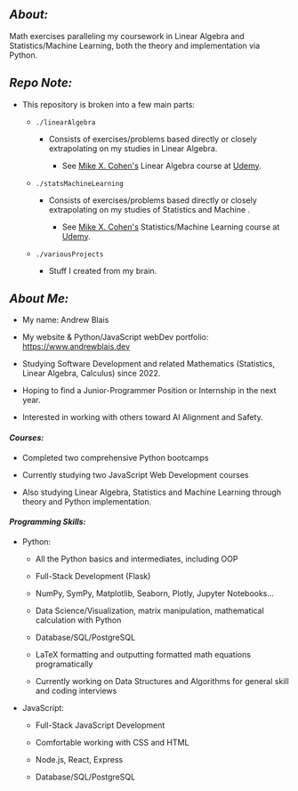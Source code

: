 ## **_About:_**

Math exercises paralleling my coursework in Linear Algebra and Statistics/Machine Learning, both the theory and implementation via Python.

## **_Repo Note:_**

-   This repository is broken into a few main parts:

    -   `./linearAlgebra`

        -   Consists of exercises/problems based directly or closely extrapolating on my studies in Linear Algebra.

            -   See [Mike X. Cohen's](https://www.mikexcohen.com/) Linear Algebra course at [Udemy](https://www.udemy.com/course/linear-algebra-theory-and-implementation).

    -   `./statsMachineLearning`

        -   Consists of exercises/problems based directly or closely extrapolating on my studies of Statistics and Machine .

            -   See [Mike X. Cohen's](https://www.mikexcohen.com/) Statistics/Machine Learning course at [Udemy](https://www.udemy.com/course/statsml_x).

    -   `./variousProjects`

        -   Stuff I created from my brain.

## **_About Me:_**

-   My name: Andrew Blais

-   My website & Python/JavaScript webDev portfolio: https://www.andrewblais.dev

-   Studying Software Development and related Mathematics (Statistics, Linear Algebra, Calculus) since 2022.

-   Hoping to find a Junior-Programmer Position or Internship in the next year.

-   Interested in working with others toward AI Alignment and Safety.

#### **_Courses:_**

-   Completed two comprehensive Python bootcamps

-   Currently studying two JavaScript Web Development courses

-   Also studying Linear Algebra, Statistics and Machine Learning through theory and Python implementation.

#### **_Programming Skills:_**

-   Python:

    -   All the Python basics and intermediates, including OOP

    -   Full-Stack Development (Flask)

    -   NumPy, SymPy, Matplotlib, Seaborn, Plotly, Jupyter Notebooks...

    -   Data Science/Visualization, matrix manipulation, mathematical calculation with Python

    -   Database/SQL/PostgreSQL

    -   LaTeX formatting and outputting formatted math equations programatically

    -   Currently working on Data Structures and Algorithms for general skill and coding interviews

-   JavaScript:

    -   Full-Stack JavaScript Development

    -   Comfortable working with CSS and HTML

    -   Node.js, React, Express

    -   Database/SQL/PostgreSQL
